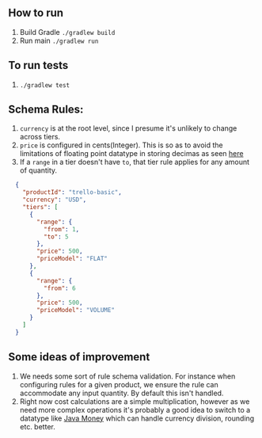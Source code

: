 ## How to run

1. Build Gradle `./gradlew build`
2. Run main `./gradlew run`

## To run tests
1. `./gradlew test`

## Schema Rules: 

1. `currency` is at the root level, since I presume it's unlikely to change across tiers.
2. `price` is configured in cents(Integer). This is so as to avoid the limitations of floating point datatype in storing decimas as seen [here](https://stackoverflow.com/questions/3730019/why-not-use-double-or-float-to-represent-currency)
3.  If a `range` in a tier doesn't have `to`, that tier rule applies for any amount of quantity.

``` json
  {
    "productId": "trello-basic",
    "currency": "USD",
    "tiers": [
      {
        "range": {
          "from": 1,
          "to": 5
        },
        "price": 500,
        "priceModel": "FLAT"
      },
      {
        "range": {
          "from": 6
        },
        "price": 500,
        "priceModel": "VOLUME"
      }
    ]
  }
```

## Some ideas of improvement
1. We needs some sort of rule schema validation. For instance when configuring rules for a given product, we ensure the rule can accommodate any input quantity. By default this isn't handled.
2. Right now cost calculations are a simple multiplication, however as we need more complex operations it's probably a good idea to switch to a datatype like [Java Money](https://www.baeldung.com/java-money-and-currency) which can handle currency division, rounding etc. better.   
